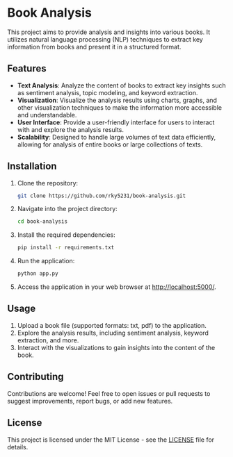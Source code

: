 # Book Analysis

This project aims to provide analysis and insights into various books. It utilizes natural language processing (NLP) techniques to extract key information from books and present it in a structured format.

## Features

- **Text Analysis**: Analyze the content of books to extract key insights such as sentiment analysis, topic modeling, and keyword extraction.
- **Visualization**: Visualize the analysis results using charts, graphs, and other visualization techniques to make the information more accessible and understandable.
- **User Interface**: Provide a user-friendly interface for users to interact with and explore the analysis results.
- **Scalability**: Designed to handle large volumes of text data efficiently, allowing for analysis of entire books or large collections of texts.

## Installation

1. Clone the repository:

    ```bash
    git clone https://github.com/rky5231/book-analysis.git
    ```

2. Navigate into the project directory:

    ```bash
    cd book-analysis
    ```

3. Install the required dependencies:

    ```bash
    pip install -r requirements.txt
    ```

4. Run the application:

    ```bash
    python app.py
    ```

5. Access the application in your web browser at [http://localhost:5000/](http://localhost:5000/).

## Usage

1. Upload a book file (supported formats: txt, pdf) to the application.
2. Explore the analysis results, including sentiment analysis, keyword extraction, and more.
3. Interact with the visualizations to gain insights into the content of the book.

## Contributing

Contributions are welcome! Feel free to open issues or pull requests to suggest improvements, report bugs, or add new features.

## License

This project is licensed under the MIT License - see the [LICENSE](https://github.com/rky5231/book-analysis/blob/main/LICENSE) file for details.
